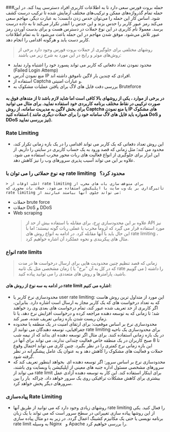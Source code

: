 ###حمله بروت فورس سعی دارد تا به اطلاعات کاربری افراد دسترسی پیدا کند. در این حمله تمام گذرواژه‌های ممکن و ترکیب‌های مختلف آزمایش شده تا ترکیب درست کشف شود.
اساس کار این حمله را می‌توان حدس زدن دانست؛ به عبارت دیگر، مهاجم سعی می‌کند رمز عبور کاربر  را حدس بزند و این حدس را آنقدر تکرار می‌کند تا به داده درست برسد. معمولا نام کاربری در این نوع حملات در دسترس هست و برای بدست آوردن رمز عبور تلاش می‌شود. موفق شدن مهاجم در این حمله باعث می‌شود تا به تمام اطلاعات کاربر دست یابد و هرگونه اقدامی را انجام دهد.

> روشهای مختلفی برای جلوگیری از حملات بروت فورس وجود دارد برخی از روش‌های موثر و رایج در این مورد به شرح زیر می باشند:

* محدود نمودن تعداد دفعاتی که کاربر می تواند پسورد خود را اشتباه وارد نماید (Failed Login Attemp)
* منع نمودن آدرس IP افرادی که چندین بار لاگین ناموفق داشته اند.
* استفاده از Captcha و عبارات امنیتی.
* بررسی دقت فایل های لاگ برای یافتن عملیات مشکوک به Bruteforce

#### در برخی از موارد ، یکی از روشهای بالا کافی است اما شاید لازم باشد تا از متدهای فوق به صورت ترکیبی در نقاط مختلف برنامه کاربردی خود استفاده نمایید. برای مثال می توانید برای بخش لاگین به مدیریت سامانه، از روش Captcha یا منع نمودن IP های مشکوک استفاده کنید.( همواره باید فایل های لاگ سامانه خود را برای حملات دیگری مانند DoS و DDoS نیز بررسی نمایید).

### Rate Limiting

* این روش تعداد دفعاتی که یک کاربر می تواند اقدامی را در یک بازه زمانی تکرار کند، محدود می کند؛ مثل زمانی که قصد ورود به یک حساب کاربری در سایتی را داریم. از این ابزار برای جلوگیری از انواع فعالیت های ربات محور مخرب استفاده می شود. علاوه بر این می تواند آسیب پذیری سرورهای وب را نیز کاهش دهد.

### چه نوع حملاتی را می توان  با rate limiting   محدود کرد؟

    > اغلب اوقات از rate limiting برای متوقف سازی بات های مخرب از تأثیرگذاری بر یک وب سایت با اپلیکیشن استفاده می شود. حملات بات محوری که rate limiting می تواند جلوی آنها بیاستد عبارتند از:
* حملات brute force
* حملات DoS  و DDoS
* Web scraping
    > علاوه بر این محدودسازی نرخ، برای مقابله با استفاده بیش از حد از API  نیز مورد استفاده قرار می گیرد که لزوماً مخرب یا عملی 
    ربات گونه نیستند؛ اما با این حال باید با آنها مقابله کرد.
    >در ادامه به انواع روش های rate limiting ،  مثال های پیکربندی و نحوه عملکرد آن اشاره خواهیم کرد.
### انواع rate limits
> زمانی که قصد تنظیم چنین محدودیت هایی برای ارسال درخواست ها در مدت زمان مشخصی مثل یک ثانیه ( که در کل به آن "نرخ" یا rate می گوییم ) را داشته باشید، پارامترها و روش های متعددی را می توانید پیاده کنید.

#### در ادامه به سه نوع از روش های rate limit  اشاره می کنیم:
* محدودسازی نرخ کاربر  یا user rate limiting: این مورد از متداول ترین روش هاست که به تعداد درخواست های که یک کاربر مجاز به ارسال است اشاره دارد. بنابراین، اگر کاربری از حد تعریف شده عبور کند، تمام درخواست های بعدی وی رد خواهند شد؛ تا زمانی که به توسعه دهنده مراجعه کرده و درخواست افزایش نرخ دهد، یا تا زمان ریست شدن بازه زمانی تعریف شده، صبر کند.
* محدودسازی نرخ بر اساس موقعیت: برای ارتقای امنیت در یک منطقه یا محدوده جغرافیایی، توسعه دهندگان می توانند از rate limiting برای محدودسازی یک ناحیه در یک بازه زمانی استفاده کنند. برای مثال اگر توسعه دهنده ای بداند که از نیمه شب تا 8 صبح کاربران در یک منطقه خاص فعالیت چندانی ندارند، می تواند برای آنها در این بازه زمانی نرخ کمتری را در نظر بگیرد. چنین کاری می تواند احتمال وقوع حملات و فعالیت های مشکوک را کاهش دهد و به عنوان یک عامل پیشگیرانه در نظر گرفته شود.
* محدودسازی نرخ بر اساس سرور: اگر توسعه دهنده ای  بخواهد اینطور تعریف کند که سرورهای مشخصی مسئول اداره جنبه های معینی از اپلیکیشن یا وبسایت وی باشند، می تواند از rate limit برای اینکار استفاده کند. این کار به توسعه دهنده آزادی عمل بیشتری برای کاهش مشکلات ترافیکی روی یک سرور خواهد داد، چراکه  بار را بین سرورهای دیگر پخش خواهد کرد.

### پیاده‌سازی Rate Limiting

* روشهای زیادی وجود دارد که می توانید از طریق آنها rate limiting  را فعال کنید. یکی از این روشها پیاده سازی تغییراتی در سطح سرور است که می تواند با یک زبان برنامه نویسی یا حتی یک مکانیزم کشینگ اعمال گردد. در زیر به دو مثال پیاده سازی rate limit  به وسیله Nginx   و Apache  را بررسی خواهیم کرد.
